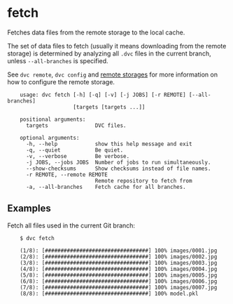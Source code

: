 # fetch

Fetches data files from the remote storage to the local cache.

The set of data files to fetch (usually it means downloading from the remote
storage) is determined by analyzing all `.dvc` files in the current branch,
unless `--all-branches` is specified.

See `dvc remote`, `dvc config` and 
[remote storages](https://dvc.org/doc/get-started/configure)
for more information on how to configure the remote storage.

```usage
    usage: dvc fetch [-h] [-q] [-v] [-j JOBS] [-r REMOTE] [--all-branches]
                     [targets [targets ...]]

    positional arguments:
      targets               DVC files.

    optional arguments:
      -h, --help            show this help message and exit
      -q, --quiet           Be quiet.
      -v, --verbose         Be verbose.
      -j JOBS, --jobs JOBS  Number of jobs to run simultaneously.
      --show-checksums      Show checksums instead of file names.
      -r REMOTE, --remote REMOTE
                            Remote repository to fetch from
      -a, --all-branches    Fetch cache for all branches.
```

## Examples

Fetch all files used in the current Git branch:

```dvc
    $ dvc fetch

    (1/8): [#################################] 100% images/0001.jpg
    (2/8): [#################################] 100% images/0002.jpg
    (3/8): [#################################] 100% images/0003.jpg
    (4/8): [#################################] 100% images/0004.jpg
    (5/8): [#################################] 100% images/0005.jpg
    (6/8): [#################################] 100% images/0006.jpg
    (7/8): [#################################] 100% images/0007.jpg
    (8/8): [#################################] 100% model.pkl
```
